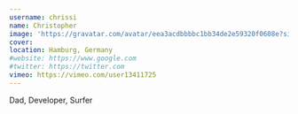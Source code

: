 ```yaml
---
username: chrissi
name: Christopher
image: 'https://gravatar.com/avatar/eea3acdbbbbc1bb34de2e59320f0608e?size=512'
cover:
location: Hamburg, Germany
#website: https://www.google.com
#twitter: https://twitter.com
vimeo: https://vimeo.com/user13411725
---
```

Dad, Developer, Surfer